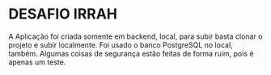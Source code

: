 # DESAFIO IRRAH

A Aplicação foi criada somente em backend, local, para subir basta clonar o projeto e subir
localmente. Foi usado o banco PostgreSQL no local, também. Algumas coisas de segurança estão feitas
de forma ruim, pois é apenas um teste.